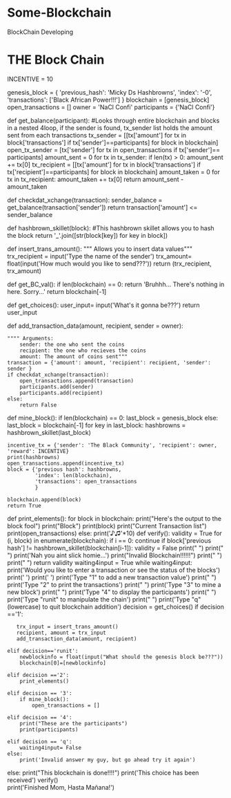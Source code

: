 # Some-Blockchain
BlockChain Developing
# THE Block Chain

INCENTIVE = 10

genesis_block = {
    'previous_hash': 'Micky Ds Hashbrowns',
    'index': '-0',
    'transactions': ['Black African Power!!!']
    }
blockchain = [genesis_block]
open_transactions = []
owner = 'NaCl Confi'
participants = {'NaCl Confi'}

def get_balance(participant):
    #Looks through entire blockchain and blocks in a nested 4loop, if the sender is found, tx_sender list holds the amount sent from each transactions
    tx_sender = [[tx['amount'] for tx in block['transactions'] if tx['sender']==participants] for block in blockchain]
    open_tx_sender = [tx['sender'] for tx in open_transactions if tx['sender']== participants]
    amount_sent = 0
    for tx in tx_sender:
        if len(tx) > 0:
            amount_sent += tx[0]
    tx_recipient = [[tx['amount'] for tx in block['transactions'] if tx['recipient']==participants] for block in blockchain]
    amount_taken = 0
    for tx in tx_recipient:
        amount_taken += tx[0]
    return amount_sent - amount_taken

def checkdat_xchange(transaction):
    sender_balance = get_balance(transaction['sender'])
    return transaction['amount'] <= sender_balance
        

def hashbrown_skillet(block):
    #This hashbrown skillet allows you to hash the block
    return '_'.join([str(block[key]) for key in block])

def insert_trans_amount():
    """ Allows you to insert data values"""
    trx_recipient = input('Type the name of the sender')
    trx_amount= float(input('How much would you like to send???'))
    return (trx_recipient, trx_amount)


def get_BC_val():
    if len(blockchain) == 0:
        return 'Bruhhh... There\'s nothing in here. Sorry...'
    return blockchain[-1]

def get_choices():
    user_input= input('What\'s it gonna be???')
    return user_input

def add_transaction_data(amount, recipient, sender = owner):

    """" Arguments:
        sender: the one who sent the coins
        recipient: the one who recieves the coins
        amount: The amount of coins sent"""
    transaction = {'amount': amount, 'recipient': recipient, 'sender': sender }
    if checkdat_xchange(transaction):
        open_transactions.append(transaction)
        participants.add(sender)
        participants.add(recipient)
    else:
        return False
def mine_block():
    if len(blockchain) == 0:
        last_block = genesis_block
    else:
        last_block = blockchain[-1]
    for key in last_block:
        hashbrowns = hashbrown_skillet(last_block)

    incentive_tx = {'sender': 'The Black Community', 'recipient': owner, 'reward': INCENTIVE}
    print(hashbrowns)
    open_transactions.append(incentive_tx)
    block = {'previous hash': hashbrowns,
             'index': len(blockchain),
             'transactions': open_transactions
             }
    
    blockchain.append(block)
    return True

def print_elements():
    for block in blockchain: 
            print("Here's the output to the block fool")
            print("Block")
            print(block)
            print("Current Transaction list")
            print(open_transactions)
    else:
        print('♪♫'*10)
def verify():
    validity = True
    for (i, block) in enumerate(blockchain):
        if i == 0:
            continue
        if block['previous hash'] != hashbrown_skillet(blockchain[i-1]):
            validity = False
            print("       ")
            print("       ")
            print('Nah you aint slick homie...')
            print("Invalid Blockchain!!!!!!")
            print("       ")
            print("       ")
    return validity
waiting4input = True
while waiting4input:
    print('Would you like to enter a transaction or see the status of the blocks')
    print('   ')
    print('   ')
    print('Type "1" to add a new transaction value')
    print("       ")
    print('Type "2" to print the transactions')
    print("       ")
    print('Type "3" to mine a new block')
    print("       ")
    print('Type "4" to display the participants')
    print("       ")
    print('Type "runit" to manipulate the chain')
    print("       ")
    print('Type "q" (lowercase) to quit blockchain addition')
    decision = get_choices()
    if decision =='1':

        
       trx_input = insert_trans_amount()
       recipient, amount = trx_input
       add_transaction_data(amount, recipient)

    elif decision=='runit':
        newblockinfo = float(input("What should the genesis block be???"))
        blockchain[0]=[newblockinfo]
        
    elif decision =='2':
        print_elements()

    elif decision == '3':
        if mine_block():
            open_transactions = []
        
    elif decision == '4':
        print("These are the participants")
        print(participants)
    
    elif decision == 'q':
        waiting4input= False
    else: 
        print('Invalid answer my guy, but go ahead try it again')
else:
    print("This blockchain is done!!!!")
    print('This choice has been received')
verify()    
print('Finished Mom, Hasta Mañana!')

